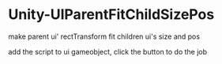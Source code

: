 # Unity-UIParentFitChildSizePos
make parent ui' rectTransform fit children ui's size and pos

add the script to ui gameobject, click the button to do the job
